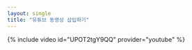 ```yaml
---
layout: single
title: "유튜브 동영상 삽입하기"
---
```


{% include video id="UPOT2tgY9QQ" provider="youtube" %}
